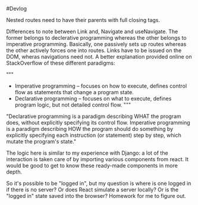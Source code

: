 #Devlog

Nested routes need to have their parents with full closing tags.

Differences to note between Link and, Navigate and useNavigate. The former belongs to declerative programming whereas the other belongs to imperative programming. Basically, one passively sets up routes whereas the other actively forces one into routes. Links have to be issued on the DOM, wheras navigations need not. A better explanation provided online on StackOverflow of these different paradigms:

"""
- Imperative programming – focuses on how to execute, defines control flow as statements that change a program state.
- Declarative programming – focuses on what to execute, defines program logic, but not detailed control flow.
"""

"Declarative programming is a paradigm describing WHAT the program does, without explicitly specifying its control flow. Imperative programming is a paradigm describing HOW the program should do something by explicitly specifying each instruction (or statement) step by step, which mutate the program's state."

The logic here is similar to my experience with Django: a lot of the interaction is taken care of by importing various components from react. It would be good to get to know these ready-made components in more depth.

So it's possible to be "logged in", but my question is where is one logged in if there is no server? Or does React simulate a server locally? Or is the "logged in" state saved into the browser? Homework for me to figure out. 